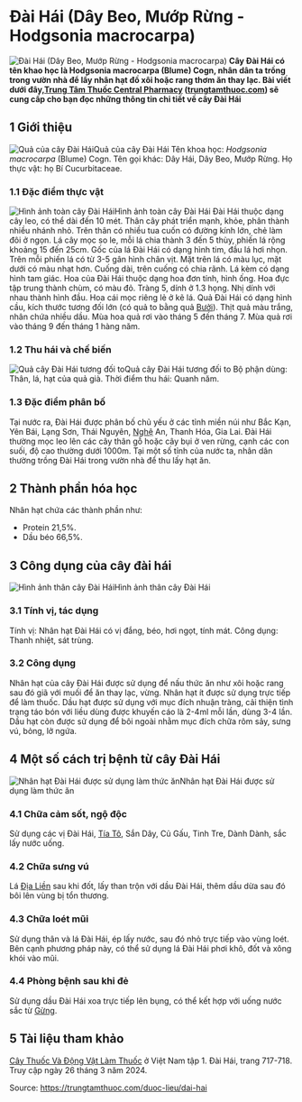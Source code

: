 # Đài Hái (Dây Beo, Mướp Rừng - Hodgsonia macrocarpa)

![Đài Hái \(Dây Beo, Mướp Rừng - Hodgsonia macrocarpa\)](https://trungtamthuoc.com/images/others/cay-dai-hai-4-4532.jpg)
**Cây Đài Hái có tên khao học là Hodgsonia macrocarpa (Blume) Cogn, nhân dân ta trồng trong vườn nhà để lấy nhân hạt đồ xôi hoặc rang thơm ăn thay lạc. Bài viết dưới đây,[Trung Tâm Thuốc Central Pharmacy](https://trungtamthuoc.com/ "Trung Tâm Thuốc Central Pharmacy") ([trungtamthuoc.com](https://trungtamthuoc.com/ "trungtamthuoc.com")) sẽ cung cấp cho bạn đọc những thông tin chi tiết về cây Đài Hái**
##  1 Giới thiệu
![Quả của cây Đài Hái](https://trungtamthuoc.com/images/item/cay-dai-hai.jpg)Quả của cây Đài Hái
Tên khoa học: _Hodgsonia macrocarpa_ (Blume) Cogn.
Tên gọi khác: Dây Hái, Dây Beo, Mướp Rừng.
Họ thực vật: họ Bí Cucurbitaceae.
### 1.1 Đặc điểm thực vật
![Hình ảnh toàn cây Đài Hái](https://trungtamthuoc.com/images/item/cay-dai-hai-0.jpg)Hình ảnh toàn cây Đài Hái
Đài Hái thuộc dạng cây leo, có thể dài đến 10 mét.
Thân cây phát triển mạnh, khỏe, phân thành nhiều nhánh nhỏ. Trên thân có nhiều tua cuốn có đường kính lớn, chẻ làm đôi ở ngọn.
Lá cây mọc so le, mỗi lá chia thành 3 đến 5 thùy, phiến lá rộng khoảng 15 đến 25cm. Gốc của lá Đài Hái có dạng hình tim, đầu lá hơi nhọn. Trên mỗi phiến lá có từ 3-5 gân hình chân vịt. Mặt trên lá có màu lục, mặt dưới có màu nhạt hơn.
Cuống dài, trên cuống có chia rãnh.
Lá kèm có dạng hình tam giác.
Hoa của Đài Hái thuộc dạng hoa đơn tính, hình ống. Hoa đực tập trung thành chùm, có màu đỏ.
Tràng 5, dính ở 1.3 họng.
Nhị dính với nhau thành hình đầu.
Hoa cái mọc riêng lẻ ở kẽ lá.
Quả Đài Hái có dạng hình cầu, kích thước tương đối lớn (có quả to bằng quả [Bưởi](https://trungtamthuoc.com/duoc-lieu/buoi-50 "Bưởi")). Thịt quả màu trắng, nhân chứa nhiều dầu.
Mùa hoa quả rơi vào tháng 5 đến tháng 7. Mùa quả rơi vào tháng 9 đến tháng 1 hàng năm.
### 1.2 Thu hái và chế biến
![Quả cây Đài Hái tương đối to](https://trungtamthuoc.com/images/item/cay-dai-hai-1.jpg)Quả cây Đài Hái tương đối to
Bộ phận dùng: Thân, lá, hạt của quả già.
Thời điểm thu hái: Quanh năm.
### 1.3 Đặc điểm phân bố
Tại nước ra, Đài Hái được phân bố chủ yếu ở các tỉnh miền núi như Bắc Kạn, Yên Bái, Lạng Sơn, Thái Nguyên, [Nghệ](https://trungtamthuoc.com/hoat-chat/nghe "Nghệ") An, Thanh Hóa, Gia Lai.
Đài Hái thường mọc leo lên các cây thân gỗ hoặc cây bụi ở ven rừng, cạnh các con suối, độ cao thường dưới 1000m.
Tại một số tỉnh của nước ta, nhân dân thường trồng Đài Hái trong vườn nhà để thu lấy hạt ăn.
##  2 Thành phần hóa học
Nhân hạt chứa các thành phần như:
  * Protein 21,5%.
  * Dầu béo 66,5%.


##  3 Công dụng của cây đài hái
![Hình ảnh thân cây Đài Hái](https://trungtamthuoc.com/images/item/cay-dai-hai-2.jpg)Hình ảnh thân cây Đài Hái
### 3.1 Tính vị, tác dụng
Tính vị: Nhân hạt Đài Hái có vị đắng, béo, hơi ngọt, tính mát.
Công dụng: Thanh nhiệt, sát trùng.
### 3.2 Công dụng
Nhân hạt của cây Đài Hái được sử dụng để nấu thức ăn như xôi hoặc rang sau đó giã với muối để ăn thay lạc, vừng. Nhân hạt ít được sử dụng trực tiếp để làm thuốc.
Dầu hạt được sử dụng với mục đích nhuận tràng, cải thiện tình trạng táo bón với liều dùng được khuyến cáo là 2-4ml mỗi lần, dùng 3-4 lần. Dầu hạt còn được sử dụng để bôi ngoài nhằm mục đích chữa rôm sảy, sưng vú, bỏng, lở ngứa.
##  4 Một số cách trị bệnh từ cây Đài Hái
![Nhân hạt Đài Hái được sử dụng làm thức ăn](https://trungtamthuoc.com/images/item/cay-dai-hai-3.jpg)Nhân hạt Đài Hái được sử dụng làm thức ăn
### 4.1 Chữa cảm sốt, ngộ độc
Sử dụng các vị Đài Hái, [Tía Tô](https://trungtamthuoc.com/hoat-chat/tia-to "Tía Tô"), Sắn Dây, Củ Gấu, Tinh Tre, Dành Dành, sắc lấy nước uống.
### 4.2 Chữa sưng vú
Lá [Địa Liền](https://trungtamthuoc.com/duoc-lieu/httpsviwikipediaorgwikidialien "Địa Liền") sau khi đốt, lấy than trộn với dầu Đài Hái, thêm dầu dừa sau đó bôi lên vùng bị tổn thương.
### 4.3 Chữa loét mũi
Sử dụng thân và lá Đài Hái, ép lấy nước, sau đó nhỏ trực tiếp vào vùng loét. Bên cạnh phương pháp này, có thể sử dụng lá Đài Hái phơi khô, đốt và xông khói vào mũi.
### 4.4 Phòng bệnh sau khi đẻ
Sử dụng dầu Đài Hái xoa trực tiếp lên bụng, có thể kết hợp với uống nước sắc từ [Gừng](https://trungtamthuoc.com/hoat-chat/gung "Gừng").
##  5 Tài liệu tham khảo
[Cây Thuốc Và Động Vật Làm Thuốc](https://trungtamthuoc.com/bai-viet/doc-online-va-tai-mien-phi-pdf-sach-cay-thuoc-va-dong-vat-lam-thuoc-o-viet-nam "Cây Thuốc Và Động Vật Làm Thuốc") ở Việt Nam tập 1. Đài Hái, trang 717-718. Truy cập ngày 26 tháng 3 năm 2024.


Source: https://trungtamthuoc.com/duoc-lieu/dai-hai
